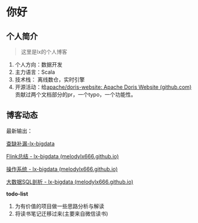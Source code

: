 # 你好

## 个人简介

> 这里是lx的个人博客

1. 个人方向：数据开发
2. 主力语言：Scala
3. 技术栈：   离线数仓，实时引擎
4. 开源活动：给[apache/doris-website: Apache Doris Website (github.com)](https://github.com/apache/doris-website)贡献过两个文档部分的pr，一个typo，一个功能性。

## 博客动态

最新输出：

[查缺补漏-lx-bigdata](https://melodylx666.github.io/lx-bigdata/dataWarehouse/interview/)

[Flink总结 - lx-bigdata (melodylx666.github.io)](https://melodylx666.github.io/lx-bigdata/dataWarehouse/flink_learn/)

[操作系统 - lx-bigdata (melodylx666.github.io)](https://melodylx666.github.io/lx-bigdata/BaseSkill/store/)

[大数据SQL剖析 - lx-bigdata (melodylx666.github.io)](https://melodylx666.github.io/lx-bigdata/dataWarehouse/%E5%A4%A7%E6%95%B0%E6%8D%AESQL/)

**todo-list**

1. 为有价值的项目做一些思路分析与解读
2. 将读书笔记迁移过来(主要来自微信读书)
